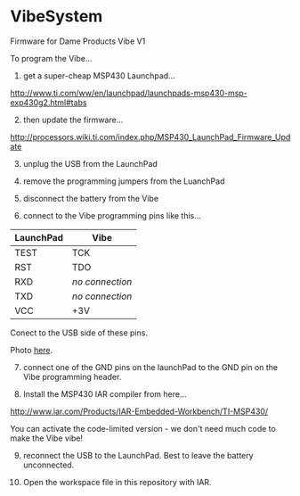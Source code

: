 VibeSystem
==========

Firmware for Dame Products Vibe V1

To program the Vibe...

1) get a super-cheap MSP430 Launchpad...

http://www.ti.com/ww/en/launchpad/launchpads-msp430-msp-exp430g2.html#tabs

2) then update the firmware...

http://processors.wiki.ti.com/index.php/MSP430_LaunchPad_Firmware_Update

3) unplug the USB from the LaunchPad

4) remove the programming jumpers from the LuanchPad

5) disconnect the battery from the Vibe

6) connect to the Vibe programming pins like this...

LaunchPad|Vibe
---------|----
TEST|TCK
RST|TDO
RXD|_no connection_
TXD|_no connection_
VCC|+3V

Conect to the USB side of these pins.

Photo <a href="Programming%20Connections.jpg">here</a>.



7) connect one of the GND pins on the launchPad to the GND pin on the Vibe programming header.

8) Install the MSP430 IAR compiler from here...

http://www.iar.com/Products/IAR-Embedded-Workbench/TI-MSP430/

You can activate the code-limited version - we don't need much code to make the Vibe vibe!

9) reconnect the USB to the LaunchPad. Best to leave the battery unconnected.

10) Open the workspace file in this repository with IAR. 
